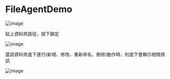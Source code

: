 # FileAgentDemo

![image](https://user-images.githubusercontent.com/98137607/197971747-1064dc20-804a-4d86-87d0-f3e33458388a.png)

貼上資料夾路徑，按下鎖定

![image](https://user-images.githubusercontent.com/98137607/197976847-4707b06b-205c-4baa-adec-f7cb6e89b7e2.png)

當該資料夾底下進行(新增、修改、重新命名、刪除)動作時，則底下會顯示相關資訊

![image](https://user-images.githubusercontent.com/98137607/197977987-8f5ccb86-1977-4bb4-89e3-7381dda4174f.png)
